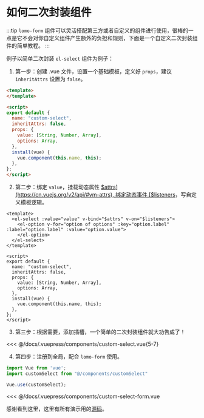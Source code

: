 # 如何二次封装组件

:::tip
 `lomo-form` 组件可以灵活搭配第三方或者自定义的组件进行使用，很棒的一点是它不会对你自定义组件产生额外的负担和规则，下面是一个自定义二次封装组件的简单教程。
:::

例子以简单二次封装 `el-select` 组件为例子：

1. 第一步：创建 .vue 文件，设置一个基础模板，定义好 `props`，建议 `inheritAttrs` 设置为 `false`。

```html
<template>
</template>

<script>
export default {
  name: "custom-select",
  inheritAttrs: false,
  props: {
    value: [String, Number, Array],
    options: Array,
  },
  install(vue) {
    vue.component(this.name, this);
  },
};
</script>

```

2. 第二步：绑定 `value`，挂载动态属性 [$attrs](https://cn.vuejs.org/v2/api/#vm-attrs), 绑定动态事件 [$listeners](https://cn.vuejs.org/v2/api/#vm-listeners)，写自定义模板逻辑。

```html{2-5}
<template>
  <el-select :value="value" v-bind="$attrs" v-on="$listeners">
    <el-option v-for="option of options" :key="option.label" :label="option.label" :value="option.value">
    </el-option>
  </el-select>
</template>

<script>
export default {
  name: "custom-select",
  inheritAttrs: false,
  props: {
    value: [String, Number, Array],
    options: Array,
  },
  install(vue) {
    vue.component(this.name, this);
  },
};
</script>
```

3. 第三步：根据需要，添加插槽，一个简单的二次封装组件就大功告成了！

<<< @/docs/.vuepress/components/custom-select.vue{5-7}

4. 第四步：注册到全局，配合 `lomo-form` 使用。


```js
import Vue from 'vue';
import customSelect from "@/components/customSelect"

Vue.use(customSelect);
```

<<< @/docs/.vuepress/components/custom-select-form.vue


<ClientOnly><custom-select-form/></ClientOnly>



感谢看到这里，这里有所有演示用的[源码](https://github.com/agrass-GitHub/lomo-form/tree/master/docs/.vuepress/components)。
